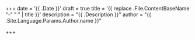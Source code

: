 +++
date = '{{ .Date }}'
draft = true
title = '{{ replace .File.ContentBaseName "-" " " | title }}'
description = "{{ .Description }}"
author = "{{ .Site.Language.Params.Author.name }}"

+++

